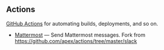 ## Actions

[GitHub Actions](https://github.com/features/actions) for automating builds, deployments, and so on.

- [Mattermost](./mattermost) — Send Mattermost messages. Fork from https://github.com/apex/actions/tree/master/slack
